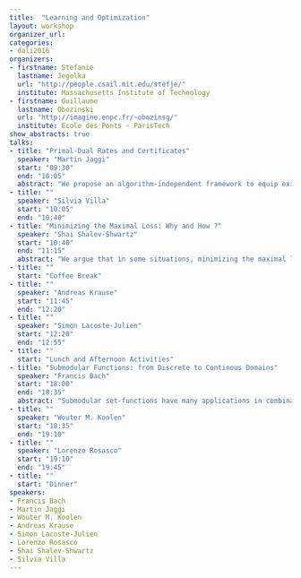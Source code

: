 ```yaml
---
title:  "Learning and Optimization"
layout: workshop
organizer_url: 
categories:
- dali2016
organizers:
- firstname: Stefanie
  lastname: Jegelka
  url: "http://people.csail.mit.edu/stefje/"
  institute: Massachusetts Institute of Technology
- firstname: Guillaume
  lastname: Obozinski
  url: "http://imagine.enpc.fr/~obozinsg/"
  institute: Ecole des Ponts - ParisTech
show_abstracts: true
talks:
- title: "Primal-Dual Rates and Certificates"
  speaker: "Martin Jaggi"
  start: "09:30"
  end: "10:05"
  abstract: "We propose an algorithm-independent framework to equip existing optimization methods with primal-dual certificates. Such certificates and corresponding rate of convergence guarantees are important for practitioners to diagnose progress, in particular in machine learning applications. We obtain new primal-dual convergence rates e.g. for the Lasso as well as many L1, Elastic-Net and group-lasso-regularized problems. The theory applies to any norm-regularized generalized linear model. Our approach provides efficiently computable duality gaps which are globally defined, without modifying the original problems in the region of interest."
- title: ""
  speaker: "Silvia Villa"
  start: "10:05"
  end: "10:40"
- title: "Minimizing the Maximal Loss: Why and How ?"
  speaker: "Shai Shalev-Shwartz"
  start: "10:40"
  end: "11:15"
  abstract: "We argue that in some situations, minimizing the maximal loss over the training set is essential for achieving good performance on unseen examples. We present a stochastic algorithm for solving the resulted optimization problem."
- title: ""
  start: "Coffee Break"
- title: ""
  speaker: "Andreas Krause"
  start: "11:45"
  end: "12:20"
- title: ""
  speaker: "Simon Lacoste-Julien"
  start: "12:20"
  end: "12:55"
- title: ""
  start: "Lunch and Afternoon Activities"
- title: "Submodular Functions: from Discrete to Continous Domains"
  speaker: "Francis Bach"
  start: "18:00"
  end: "18:35"
  abstract: "Submodular set-functions have many applications in combinatorial optimization, as they can be minimized and approximately maximized in polynomial time. A key element in many of the algorithms and analyses is the possibility of extending the submodular set-function to a convex function, which opens up tools from convex optimization. Submodularity goes beyond set-functions and has naturally been considered for problems with multiple labels or for functions defined on continuous domains, where it corresponds essentially to cross second-derivatives being nonpositive. In this paper, we show that most results relating submodularity and convexity for set-functions can be extended to all submodular functions. In particular, (a) we naturally define a continuous extension in a set of probability measures, (b) show that the extension is convex if and only if the original function is submodular, (c) prove that the problem of minimizing a submodular function is equivalent to a typically non-smooth convex optimization problem, and (d) propose another convex optimization problem with better computational properties (e.g., a smooth dual problem). Most of these extensions from the set-function situation are obtained by drawing links with the theory of multi-marginal optimal transport, which provides also a new interpretation of existing results for set-functions. We then provide practical algorithms to minimize generic submodular functions on discrete domains, with associated convergence rates. (available at https://hal.archives-ouvertes.fr/hal-01222319v2/document)"
- title: ""
  speaker: "Wouter M. Koolen"
  start: "18:35"
  end: "19:10"
- title: ""
  speaker: "Lorenzo Rosasco"
  start: "19:10"
  end: "19:45"
- title: ""
  start: "Dinner"
speakers:
- Francis Bach
- Martin Jaggi
- Wouter M. Koolen
- Andreas Krause
- Simon Lacoste-Julien
- Lorenzo Rosasco
- Shai Shalev-Shwartz
- Silvia Villa
---
```

